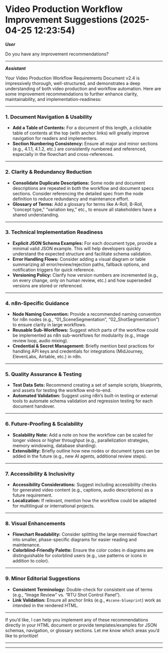 <!-- Generated by SpecStory -->

# Video Production Workflow Improvement Suggestions (2025-04-25 12:23:54)

_**User**_

Do you have any improvement recommendations?

---

_**Assistant**_

Your Video Production Workflow Requirements Document v2.4 is impressively thorough, well-structured, and demonstrates a deep understanding of both video production and workflow automation. Here are some improvement recommendations to further enhance clarity, maintainability, and implementation-readiness:

---

### 1. **Document Navigation & Usability**
- **Add a Table of Contents:** For a document of this length, a clickable table of contents at the top (with anchor links) will greatly improve navigation for readers and implementers.
- **Section Numbering Consistency:** Ensure all major and minor sections (e.g., 4.1.1, 4.1.2, etc.) are consistently numbered and referenced, especially in the flowchart and cross-references.

---

### 2. **Clarity & Redundancy Reduction**
- **Consolidate Duplicate Descriptions:** Some node and document descriptions are repeated in both the workflow and document specs sections. Consider referencing the detailed spec from the node definition to reduce redundancy and maintenance effort.
- **Glossary of Terms:** Add a glossary for terms like A-Roll, B-Roll, “concept type,” “variation key,” etc., to ensure all stakeholders have a shared understanding.

---

### 3. **Technical Implementation Readiness**
- **Explicit JSON Schema Examples:** For each document type, provide a minimal valid JSON example. This will help developers quickly understand the expected structure and facilitate schema validation.
- **Error Handling Flows:** Consider adding a visual diagram or table summarizing all error/review/rejection paths, fallback options, and notification triggers for quick reference.
- **Versioning Policy:** Clarify how version numbers are incremented (e.g., on every change, only on human review, etc.) and how superseded versions are stored or referenced.

---

### 4. **n8n-Specific Guidance**
- **Node Naming Convention:** Provide a recommended naming convention for n8n nodes (e.g., “01_SceneSegmentation”, “02_ShotSegmentation”) to ensure clarity in large workflows.
- **Reusable Sub-Workflows:** Suggest which parts of the workflow could be implemented as n8n sub-workflows for modularity (e.g., image review loop, audio mixing).
- **Credential & Secret Management:** Briefly mention best practices for handling API keys and credentials for integrations (MidJourney, ElevenLabs, Airtable, etc.) in n8n.

---

### 5. **Quality Assurance & Testing**
- **Test Data Sets:** Recommend creating a set of sample scripts, blueprints, and assets for testing the workflow end-to-end.
- **Automated Validation:** Suggest using n8n’s built-in testing or external tools to automate schema validation and regression testing for each document handover.

---

### 6. **Future-Proofing & Scalability**
- **Scalability Note:** Add a note on how the workflow can be scaled for longer videos or higher throughput (e.g., parallelization strategies, memory windowing, database sharding).
- **Extensibility:** Briefly outline how new nodes or document types can be added in the future (e.g., new AI agents, additional review steps).

---

### 7. **Accessibility & Inclusivity**
- **Accessibility Considerations:** Suggest including accessibility checks for generated video content (e.g., captions, audio descriptions) as a future requirement.
- **Localization:** If relevant, mention how the workflow could be adapted for multilingual or international projects.

---

### 8. **Visual Enhancements**
- **Flowchart Readability:** Consider splitting the large mermaid flowchart into smaller, phase-specific diagrams for easier reading and maintenance.
- **Colorblind-Friendly Palette:** Ensure the color codes in diagrams are distinguishable for colorblind users (e.g., use patterns or icons in addition to color).

---

### 9. **Minor Editorial Suggestions**
- **Consistent Terminology:** Double-check for consistent use of terms (e.g., “Image Review” vs. “RTU Shot Control Panel”).
- **Link Validation:** Ensure all anchor links (e.g., `#scene-blueprint`) work as intended in the rendered HTML.

---

If you’d like, I can help you implement any of these recommendations directly in your HTML document or provide templates/examples for JSON schemas, navigation, or glossary sections. Let me know which areas you’d like to prioritize!

---



---

